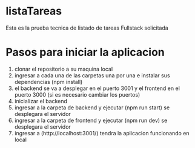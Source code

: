 # listaTareas
Esta es la prueba tecnica de listado de tareas Fullstack solicitada

# Pasos para iniciar la aplicacion

1) clonar el repositorio a su maquina local
2) ingresar a cada una de las carpetas una por una e instalar sus dependencias (npm install)
3) el backend se va a desplegar en el puerto 3001 y el frontend en el puerto 3000 (si es necesario cambiar los puertos)
4) inicializar el backend
5) ingresar a la carpeta de backend y ejecutar (npm run start) se desplegara el servidor
6) ingresar a la carpeta de frontend y ejecutar (npm run dev) se desplegara el servidor
7) ingresar a (http://localhost:3001/) tendra la aplicacion funcionando en local
